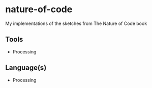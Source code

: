 # nature-of-code
My implementations of the sketches from The Nature of Code book

## Tools

- Processing

## Language(s)

- Processing